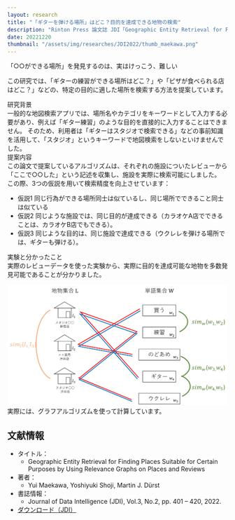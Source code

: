 ```yaml
---
layout: research
title: "「ギターを弾ける場所」はどこ？目的を達成できる地物の検索"
description: "Rinton Press 論文誌 JDI「Geographic Entity Retrieval for Finding Places Suitable for Certain Purposes by Using Relevance Graphs on Places and Reviews」"
date: 20221220
thumbnail: "/assets/img/researches/JDI2022/thumb_maekawa.png"
---
```


<div class="catch">
「○○ができる場所」を発見するのは、実はけっこう、難しい
</div>

この研究では、「ギターの練習ができる場所はどこ？」や「ピザが食べられる店はどこ？」などの、特定の目的に適した場所を検索する方法を提案しています。

<div class="header">研究背景</div>
一般的な地図検索アプリでは、場所名やカテゴリをキーワードとして入力する必要があり、例えば「ギター練習」のような目的を直接的に入力することはできません。
そのため、利用者は「ギターはスタジオで検索できる」などの事前知識を活用して、「スタジオ」というキーワードで地図検索をしないといけませんでした。

<div class="header">提案内容</div>
この論文で提案しているアルゴリズムは、それぞれの施設についたレビューから「ここで○○した」という記述を収集し、施設を実際に検索可能にしました。
この際、3つの仮説を用いて検索精度を向上させています：

- 仮説1 同じ行為ができる場所同士は似ているし、同じ場所でできること同士は似ている
- 仮説2 同じような施設では、同じ目的が達成できる（カラオケA店でできることは、カラオケB店でもできる）。
- 仮説3 同じような目的は、同じ施設で達成できる（ウクレレを弾ける場所では、ギターも弾ける）。

<div class="header">実験と分かったこと</div>
実際のレビューデータを使った実験から、実際に目的を達成可能な地物を多数発見可能であることが分かりました。

![図](/assets/img/researches/JDI2022/maekawa.png "地物と目的からなるグラフ")
実際には、グラフアルゴリズムを使って計算しています。


## 文献情報
- タイトル：
    - Geographic Entity Retrieval for Finding Places Suitable for Certain Purposes by Using Relevance Graphs on Places and Reviews
- 著者：
    - Yui Maekawa, Yoshiyuki Shoji, Martin J. Dürst
- 書誌情報：
    - Journal of Data Intelligence (JDI), Vol.3, No.2, pp. 401 – 420, 2022.
- [ダウンロード（JDI）](https://doi.org/10.26421/JDI3.4-1)